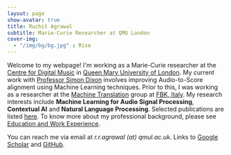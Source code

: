 ```yaml
---
layout: page
show-avatar: true
title: Ruchit Agrawal
subtitle: Marie-Curie Researcher at QMU London
cover-img: 
  - "/img/bg/bg.jpg" : Rise
---
```


Welcome to my webpage! I'm working as a Marie-Curie researcher at the [Centre for Digital Music](https://c4dm.eecs.qmul.ac.uk/) in [Queen Mary University of London](https://www.qmul.ac.uk/). My current work with [Professor Simon Dixon](http://www.eecs.qmul.ac.uk/~simond/) involves improving Audio-to-Score alignment using Machine Learning techniques. Prior to this, I was working as a researcher at the [Machine Translation](https://ict.fbk.eu/units/hlt-mt/) group at [FBK, Italy](https://www.fbk.eu/en/). My research interests include **Machine Learning for Audio Signal Processing**, **Contextual AI** and **Natural Language Processing**. Selected publications are listed [here](/publications). To know more about my professional background, please see [Education and Work Experience](/background). 

You can reach me via email at _r.r.agrawal (at) qmul.ac.uk_. Links to [Google Scholar](https://scholar.google.com/citations?user=2txekSkAAAAJ&hl=en) and [GitHub](https://github.com/rragrawal).
